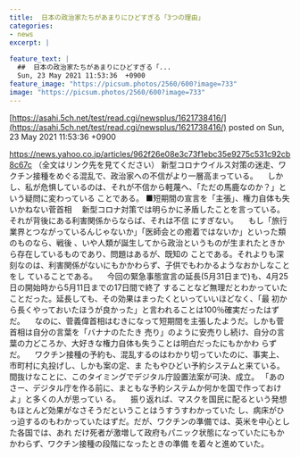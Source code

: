 ```yaml
---
title:  日本の政治家たちがあまりにひどすぎる「3つの理由」  
categories:
- news
excerpt: |
  
feature_text: |
  ##  日本の政治家たちがあまりにひどすぎる「...
  Sun, 23 May 2021 11:53:36  +0900
feature_image: "https://picsum.photos/2560/600?image=733"
image: "https://picsum.photos/2560/600?image=733"
---
```


[https://asahi.5ch.net/test/read.cgi/newsplus/1621738416/](https://asahi.5ch.net/test/read.cgi/newsplus/1621738416/)
posted on Sun, 23 May 2021 11:53:36  +0900

<!--more-->

https://news.yahoo.co.jp/articles/962f26e08e3c73f1ebc35e9275c531c92cb8c67c （全文はリンク先を見てください） 新型コロナウイルス対策の迷走、ワクチン接種をめぐる混乱で、政治家への不信がより一層高まっている。 　しかし、私が危惧しているのは、それが不信から軽蔑へ、「ただの馬鹿なのか？」という疑問に変わっている ことである。 ■短期間の宣言を「主張」、権力自体も失いかねない菅首相 　新型コロナ対策では明らかに矛盾したことを言っている。それが背後にある利害関係からならば、それは不信 にすぎない。 　もし「旅行業界とつながっているんじゃないか」「医師会との癒着ではないか」といった類のものなら、戦後 、いや人類が誕生してから政治というものが生まれたときから存在しているものであり、問題はあるが、既知の ことである。それよりも深刻なのは、利害関係がないにもかかわらず、子供でもわかるようなおかしなことをし ていることである。 　今回の緊急事態宣言の延長(5月31日まで)も、4月25日の開始時から5月11日までの17日間で終了 することなど無理だとわかっていたことだった。延長しても、その効果はまったくといっていいほどなく、「最 初から長くやっておいたほうが良かった」と言われることは100％確実だったはずだ。 　なのに、菅義偉首相はむきになって短期間を主張したようだ。しかも菅首相は自分の言葉を「バナナのたたき 売り」のように安売りし続け、自分の言葉の力どころか、大好きな権力自体も失うことは明白だったにもかかわ らずだ。 　ワクチン接種の予約も、混乱するのはわかり切っていたのに、事実上、市町村に丸投げし、しかも案の定、ま たもやひどい予約システムと来ている。間抜けなことに、このタイミングでデジタル庁設置法案が可決、成立。 「あのさー、デジタル庁を作る前に、まともな予約システムか何かを国で作っておけよ」と多くの人が思ってい る。 　振り返れば、マスクを国民に配るという発想もほとんど効果がなさそうだということはうすうすわかっていた し、病床がひっ迫するのもわかっていたはずだ。だが、ワクチンの準備では、英米を中心とした各国では、あれ だけ死者が激増して政府もパニック状態になっていたにもかかわらず、ワクチン接種の段階になったときの準備 を着々と進めていた。
